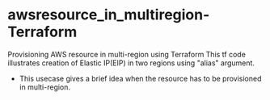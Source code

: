 # awsresource_in_multiregion-Terraform
Provisioning AWS resource in multi-region using Terraform
This tf code illustrates creation of Elastic IP(EIP) in two regions using "alias" argument.
 - This usecase gives a brief idea when the resource has to be provisioned in multi-region.
 

